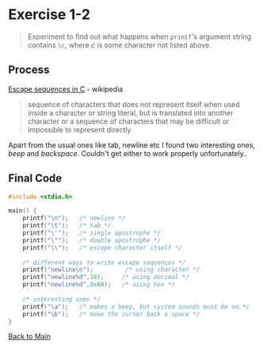 # Exercise 1-2

> Experiment to find out what happens when `printf`'s argument string contains `\c`, where *c* is some character not listed above.

## Process
[Escape sequences in C](https://en.wikipedia.org/wiki/Escape_sequences_in_C) - wikipedia
> sequence of characters that does not represent itself when used inside a character or string literal, but is translated into another character or a sequence of characters that may be difficult or impossible to represent directly

Apart from the usual ones like tab, newline etc I found two interesting ones, *beep* and *backspace*. Couldn't get either to work properly unfortunately..

## Final Code
```c
#include <stdio.h>

main() {
    printf("\n");   /* newline */
    printf("\t");   /* tab */
    printf("\'");   /* single apostrophe */
    printf("\"");   /* double apostrophe */
    printf("\\");   /* escape character itself */
    
    /* different ways to write escape sequences */
    printf("newline\n");         /* using character */
    printf("newline%d",10);     /* using decimal */
    printf("newline%d",0x0A);   /* using hex */
    
    /* interesting ones */
    printf("\a");   /* makes a beep, but system sounds must be on */
    printf("\b");   /* move the cursor back a space */
}
```
[Back to Main](../readme.md)
